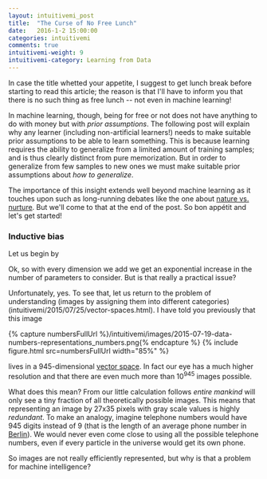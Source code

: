 ```yaml
---
layout: intuitivemi_post
title:  "The Curse of No Free Lunch"
date:   2016-1-2 15:00:00
categories: intuitivemi
comments: true
intuitivemi-weight: 9
intuitivemi-category: Learning from Data
---
```


In case the title whetted your appetite, I suggest to get lunch break before starting to read this article; the reason is that I'll have to inform you that there is no such thing as free lunch -- not even in machine learning!

In machine learning, though, being for free or not does not have anything to do with money but with <i>prior assumptions</i>.
The following post will explain why any learner (including non-artificial learners!) needs to make suitable prior assumptions to be able to learn something. This is because learning requires the ability to generalize from a limited amount of training samples; and is thus clearly distinct from pure memorization. But in order to generalize from few samples to new ones we must make suitable prior assumptions about <i>how to generalize</i>.

The importance of this insight extends well beyond machine learning as it touches upon such as long-running debates like the one about  [nature vs. nurture](https://en.wikipedia.org/wiki/Nature_versus_nurture). But we'll come to that at the end of the post. So bon appétit and let's get started!

### Inductive bias 

Let us begin by

Ok, so with every dimension we add we get an exponential increase in the number of parameters to consider. But is that really a practical issue?

Unfortunately, yes. To see that, let us return to the problem of understanding (images by assigning them into different categories)(intuitivemi/2015/07/25/vector-spaces.html). I have told you previously that this image

{% capture numbersFullUrl %}/intuitivemi/images/2015-07-19-data-numbers-representations_numbers.png{% endcapture %}
{% include figure.html src=numbersFullUrl width="85%" %}

lives in a 945-dimensional [vector space](intuitivemi/2015/07/25/vector-spaces.html). In fact our eye has a much higher resolution and that there are even much more than 10<sup>945</sup> images possible.

What does this mean? From our little calculation follows *entire mankind* will only see a tiny fraction of all theoretically possible images. This means that representing an image by 27x35 pixels with gray scale values is highly *redundant*. To make an analogy, imagine telephone numbers would have 945 digits instead of 9 (that is the length of an average phone number in [Berlin](http://www.berlin.de)). We would never even come close to using all the possible telephone numbers, even if every particle in the universe would get its own phone.

So images are not really efficiently represented, but why is that a problem for machine intelligence?
